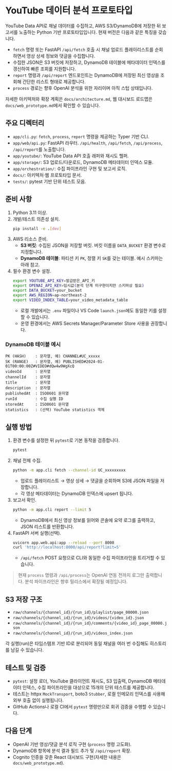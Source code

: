 # YouTube 데이터 분석 프로토타입

YouTube Data API로 채널 데이터를 수집하고, AWS S3/DynamoDB에 저장한 뒤 보고서를 노출하는 Python 기반 프로토타입입니다. 현재 버전은
다음과 같은 특징을 갖습니다.

- `fetch` 명령 또는 FastAPI `/api/fetch` 호출 시 채널 업로드 플레이리스트를 순회하면서 영상 상세 정보와 댓글을 수집합니다.
- 수집한 JSON은 S3 버킷에 저장하고, DynamoDB 테이블에 메타데이터 인덱스를 갱신하여 빠른 조회를 지원합니다.
- `report` 명령과 `/api/report` 엔드포인트는 DynamoDB에 저장된 최신 영상을 조회해 간단한 리스트 형태로 제공합니다.
- `process` 경로는 향후 OpenAI 분석을 위한 자리이며 아직 스텁 상태입니다.

자세한 아키텍처와 확장 계획은 `docs/architecture.md`, 웹 대시보드 로드맵은 `docs/web_prototype.md`에서 확인할 수 있습니다.

## 주요 디렉터리
- `app/cli.py`: `fetch`, `process`, `report` 명령을 제공하는 Typer 기반 CLI.
- `app/web/api.py`: FastAPI 라우터. `/api/health`, `/api/fetch`, `/api/process`, `/api/report`를 노출합니다.
- `app/youtube/`: YouTube Data API 호출 래퍼와 재시도 헬퍼.
- `app/storage/`: S3 업로드/다운로드, DynamoDB 메타데이터 인덱스 모듈.
- `app/orchestration/`: 수집 파이프라인 구현 및 보고서 로직.
- `docs/`: 아키텍처·웹 프로토타입 문서.
- `tests/`: pytest 기반 단위 테스트 모음.

## 준비 사항
1. Python 3.11 이상.
2. 개발/테스트 의존성 설치.
   ```bash
   pip install -e .[dev]
   ```
3. AWS 리소스 준비.
   - **S3 버킷**: 수집된 JSON을 저장할 버킷. 버킷 이름을 `DATA_BUCKET` 환경 변수로 지정합니다.
   - **DynamoDB 테이블**: 파티션 키 `PK`, 정렬 키 `SK`를 갖는 테이블. 예시 스키마는 아래 참고.
4. 필수 환경 변수 설정.
   ```bash
   export YOUTUBE_API_KEY=발급받은_API_키
   export OPENAI_API_KEY=임시값(분석 단계 미구현이지만 스키마상 필요)
   export DATA_BUCKET=your_bucket
   export AWS_REGION=ap-northeast-2
   export VIDEO_INDEX_TABLE=your_video_metadata_table
   ```
   - 로컬 개발에서는 `.env` 파일이나 VS Code `launch.json`에도 동일한 키를 설정할 수 있습니다.
   - 운영 환경에서는 AWS Secrets Manager/Parameter Store 사용을 권장합니다.

### DynamoDB 테이블 예시
```text
PK (HASH)    : 문자열, 예) CHANNEL#UC_xxxxx
SK (RANGE)   : 문자열, 예) PUBLISHED#2024-01-01T00:00:00Z#VIDEO#dQw4w9WgXcQ
videoId      : 문자열
channelId    : 문자열
title        : 문자열
description  : 문자열
publishedAt  : ISO8601 문자열
runId        : 수집 실행 ID
storedAt     : ISO8601 문자열
statistics   : (선택) YouTube statistics 객체
```

## 실행 방법
1. 환경 변수를 설정한 뒤 `pytest`로 기본 동작을 검증합니다.
   ```bash
   pytest
   ```
2. 채널 전체 수집.
   ```bash
   python -m app.cli fetch --channel-id UC_xxxxxxxxx
   ```
   - 업로드 플레이리스트 → 영상 상세 → 댓글을 순회하며 S3에 JSON 파일을 저장합니다.
   - 각 영상 메타데이터는 DynamoDB 인덱스에 upsert 됩니다.
3. 보고서 확인.
   ```bash
   python -m app.cli report --limit 5
   ```
   - DynamoDB에서 최신 영상 정보를 읽어와 콘솔에 요약 로그를 출력하고, JSON 리스트를 반환합니다.
4. FastAPI 서버 실행(선택).
   ```bash
   uvicorn app.web.api:app --reload --port 8000
   curl 'http://localhost:8000/api/report?limit=5'
   ```
   - `/api/fetch` POST 요청으로 CLI와 동일한 수집 파이프라인을 트리거할 수 있습니다.

> 현재 `process` 명령과 `/api/process`는 OpenAI 연동 전까지 로그만 출력합니다. 분석 파이프라인은 향후 릴리스에서 확장될 예정입니다.

## S3 저장 구조
- `raw/channels/{channel_id}/{run_id}/playlist/page_00000.json`
- `raw/channels/{channel_id}/{run_id}/videos/{video_id}.json`
- `raw/channels/{channel_id}/{run_id}/comments/{video_id}_page_00000.json`
- `raw/channels/{channel_id}/{run_id}/videos_index.json`

각 실행(run)은 타임스탬프 기반 ID로 분리되어 동일 채널을 여러 번 수집해도 히스토리를 남길 수 있습니다.

## 테스트 및 검증
- `pytest`: 설정 로더, YouTube 클라이언트 재시도, S3 입출력, DynamoDB 메타데이터 인덱스, 수집 파이프라인을 대상으로 15개의 단위 테스트를 제공합니다.
- 테스트는 httpx `MockTransport`, boto3 `Stubber`, 로컬 인메모리 인덱스를 사용해 외부 호출 없이 실행됩니다.
- GitHub Actions나 로컬 CI에서 `pytest` 명령만으로 회귀 검증을 수행할 수 있습니다.

## 다음 단계
- OpenAI 기반 영상/댓글 분석 로직 구현 (`process` 명령 고도화).
- DynamoDB 항목에 분석 결과 필드 추가 및 `/api/report` 확장.
- Cognito 인증을 갖춘 React 대시보드 구현(자세한 내용은 `docs/web_prototype.md`).
